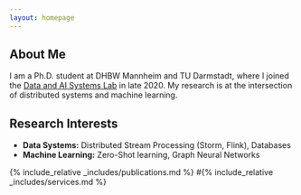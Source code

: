 ```yaml
---
layout: homepage
---
```


## About Me

I am a Ph.D. student at DHBW Mannheim and TU Darmstadt, where I joined the [Data and AI Systems Lab](https://www.informatik.tu-darmstadt.de/systems/systems_tuda/dai/index.en.jsp)  in late 2020.
My research is at the intersection of distributed systems and machine learning.

## Research Interests

- **Data Systems:** Distributed Stream Processing (Storm, Flink), Databases
- **Machine Learning:** Zero-Shot learning, Graph Neural Networks

{% include_relative _includes/publications.md %}
#{% include_relative _includes/services.md %}
